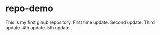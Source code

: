# repo-demo
This is my first gihub repository.
First time update.
Second update.
Third update.
4th update.
5th update.
